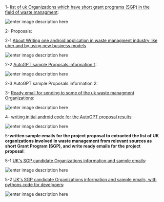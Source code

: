 1- [list of uk Organizations which have short grant programs (SGP) in the field of waste managment][1]:

![enter image description here][2]

2- Proposals:

2-1 [About Writing one android application in waste managment industry like uber and by using new business models](https://telegra.ph/About-Writing-one-android-application-in-waste-managment-industry-like-uber-and-by-using-new-business-models-05-25)

![enter image description here][3]

2-2 [AutoGPT sample Proposals information 1][4]:

![enter image description here][5]

2-3 AutoGPT sample Proposals information 2:

3- [Ready email for sending to some of the uk waste managment Organizations][6]:

![enter image description here][7]

4- [writing initial android code for the AutoGPT proposal results][8]:

![enter image description here][9]

5-**written sample emails for the project proposal to extracted the list of UK organizations involved in waste management from relevant sources as short Grant Program (SGP), and write ready emails for the project proposal**:

5-1 [UK's SGP candidate Organizations information and sample emails][10]:

![enter image description here][11]

5-2 [UK's SGP candidate Organizations information and sample emails, with pythons code for develpoers][12]:

![enter image description here][13]

  [1]: https://agentgpt.reworkd.ai/agent?id=cli2z11ct03wrl20895yys76w

  [2]: https://i.stack.imgur.com/BEWjD.jpg

  [3]: https://i.stack.imgur.com/WLXak.jpg

  [4]: https://agentgpt.reworkd.ai/agent?id=cli2wxx0d019bjq08muc7l5xz

  [5]: https://i.stack.imgur.com/Zgc6c.jpg

  [6]: https://agentgpt.reworkd.ai/agent?id=cli2x6b5q01bzjp0824rggwbe

  [7]: https://i.stack.imgur.com/pHyqP.jpg

  [8]: https://agentgpt.reworkd.ai/agent?id=cli2xij2d01lbjq08h0voupz9

  [9]: https://i.stack.imgur.com/BpJJL.jpg

  [10]: https://agentgpt.reworkd.ai/agent?id=cli32ctob03z9l308b89tsypk

  [11]: https://i.stack.imgur.com/btJsB.jpg

  [12]: https://agentgpt.reworkd.ai/agent?id=cli32dxp302cdmi08182y89hf

  [13]: https://i.stack.imgur.com/NYKY9.jpg

